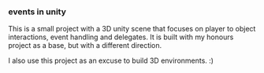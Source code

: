 ### events in unity
This is a small project with a 3D unity scene that focuses on player to object interactions, event handling and delegates.
It is built with my honours project as a base, but with a different direction.

I also use this project as an excuse to build 3D environments. :)


